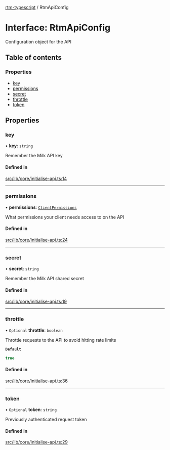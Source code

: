 [rtm-typescript](../README.md) / RtmApiConfig

# Interface: RtmApiConfig

Configuration object for the API

## Table of contents

### Properties

- [key](RtmApiConfig.md#key)
- [permissions](RtmApiConfig.md#permissions)
- [secret](RtmApiConfig.md#secret)
- [throttle](RtmApiConfig.md#throttle)
- [token](RtmApiConfig.md#token)

## Properties

### key

• **key**: `string`

Remember the Milk API key

#### Defined in

[src/lib/core/initialise-api.ts:14](https://github.com/benwainwright/rtm-typescript/blob/0f52e42/src/lib/core/initialise-api.ts#L14)

___

### permissions

• **permissions**: [`ClientPermissions`](../enums/ClientPermissions.md)

What permissions your client needs access to on the API

#### Defined in

[src/lib/core/initialise-api.ts:24](https://github.com/benwainwright/rtm-typescript/blob/0f52e42/src/lib/core/initialise-api.ts#L24)

___

### secret

• **secret**: `string`

Remember the Milk API shared secret

#### Defined in

[src/lib/core/initialise-api.ts:19](https://github.com/benwainwright/rtm-typescript/blob/0f52e42/src/lib/core/initialise-api.ts#L19)

___

### throttle

• `Optional` **throttle**: `boolean`

Throttle requests to the API to avoid hitting rate limits

**`Default`**

```ts
true
```

#### Defined in

[src/lib/core/initialise-api.ts:36](https://github.com/benwainwright/rtm-typescript/blob/0f52e42/src/lib/core/initialise-api.ts#L36)

___

### token

• `Optional` **token**: `string`

Previously authenticated request token

#### Defined in

[src/lib/core/initialise-api.ts:29](https://github.com/benwainwright/rtm-typescript/blob/0f52e42/src/lib/core/initialise-api.ts#L29)
